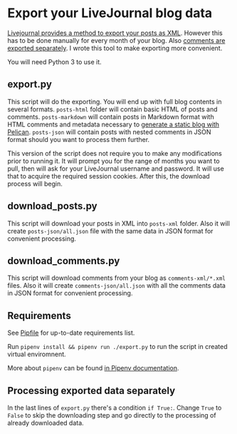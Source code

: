 # Export your LiveJournal blog data

[Livejournal provides a method to export your posts as 
XML](http://www.livejournal.com/export.bml). However 
this has to be done manually for every month of your blog. 
Also [comments are exported separately](http://www.livejournal.com/developer/exporting.bml).
I wrote this tool to make exporting more convenient.

You will need Python 3 to use it.

## export.py

This script will do the exporting. You will end up with
full blog contents in several formats. `posts-html` folder
will contain basic HTML of posts and comments.
`posts-markdown` will contain posts in Markdown format
with HTML comments and metadata necessary to
[generate a static blog with Pelican](http://docs.getpelican.com/).
`posts-json` will contain posts with nested comments 
in JSON format should you want to process them further.

This version of the script does not require you to make any
modifications prior to running it. It will prompt you for
the range of months you want to pull, then will ask for your
LiveJournal username and password. It will use that to 
acquire the required session cookies. After this, the
download process will begin.

## download_posts.py

This script will download your posts in XML into `posts-xml` 
folder. Also it will create `posts-json/all.json` file with
the same data in JSON format for convenient processing.

## download_comments.py

This script will download comments from your blog as 
`comments-xml/*.xml` files. Also it will create
`comments-json/all.json` with all the comments data in
JSON format for convenient processing.

## Requirements

See [Pipfile](Pipfile) for up-to-date requirements list.

Run `pipenv install && pipenv run ./export.py` to run the script in created virtual enviromnent.

More about `pipenv` can be found [in Pipenv documentation](https://pipenv.pypa.io/en/latest/).

## Processing exported data separately

In the last lines of `export.py` there's a condition `if True:`.
Change `True` to `False` to skip the downloading step and go
directly to the processing of already downloaded data.

